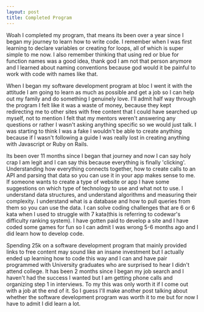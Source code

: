 ```yaml
---
layout: post
title: Completed Program
---
```


Woah I completed my program, that means its been over a year since I began my journey to learn how to write code. I remember when I was first learning to declare variables or creating for loops, all of which is super simple to me now. I also remember thinking that using red or blue for function names was a good idea, thank god I am not that person anymore and I learned about naming conventions because god would it be painful to work with code with names like that.

When I began my software development program at bloc I went it with the attitude I am going to learn as much as possible and get a job so I can help out my family and do something I genuinely love. I'll admit half way through the program I felt like it was a waste of money, because they kept redirecting me to other sites with free content that I could have searched up myself, not to mention I felt that my mentors weren't answering any questions or rather I wasn't asking anything specific so we would just talk. I was starting to think I was a fake I wouldn't be able to create anything because if I wasn't following a guide I was really lost in creating anything with Javascript or Ruby on Rails.

Its been over 11 months since I began that journey and now I can say holy crap I am legit and I can say this because everything is finally 'clicking'. Understanding how everything connects together, how to create calls to an API and parsing that data so you can use it in your app makes sense to me. If someone wants to create a type of website or app I have some suggestions on which type of technology to use and what not to use. I understand data structures, and understand algorithms and measuring their complexity. I understand what is a database and how to pull queries from them so you can use the data. I can solve coding challenges that are 6 or 6 kata when I used to struggle with 7 kata(this is referring to codewar's difficulty ranking system). I have gotten paid to develop a site and I have coded some games for fun so I can admit I was wrong 5-6 months ago and I did learn how to develop code.

Spending 25k on a software development program that mainly provided links to free content may sound like an insane investment but I actually ended up learning how to code this way and I can and have pair programmed with University graduates who are surprised to hear I didn't attend college. It has been 2 months since I began my job search and I haven't had the success I wanted but I am getting phone calls and organizing step 1 in interviews. To my this was only worth it if I come out with a job at the end of it. So I guess I'll make another post talking about whether the software development program was worth it to me but for now I have to admit I did learn a lot.